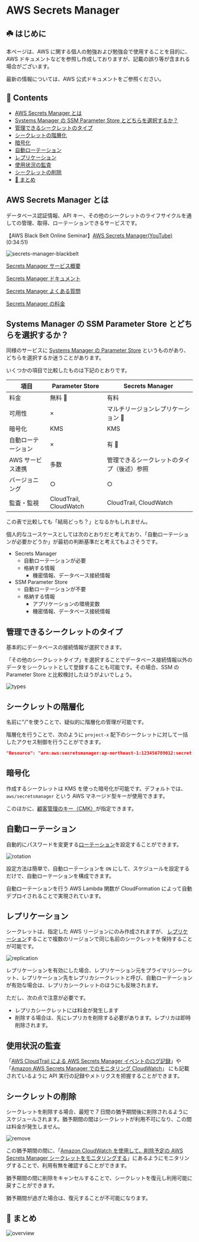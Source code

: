 # AWS Secrets Manager<!-- omit in toc -->

## ☘️ はじめに<!-- omit in toc -->

本ページは、AWS に関する個人の勉強および勉強会で使用することを目的に、AWS ドキュメントなどを参照し作成しておりますが、記載の誤り等が含まれる場合がございます。

最新の情報については、AWS 公式ドキュメントをご参照ください。

## 👀 Contents<!-- omit in toc -->

<!-- Duration: 00:01:00 -->

- [AWS Secrets Manager とは](#aws-secrets-manager-とは)
- [Systems Manager の SSM Parameter Store とどちらを選択するか？](#systems-manager-の-ssm-parameter-store-とどちらを選択するか)
- [管理できるシークレットのタイプ](#管理できるシークレットのタイプ)
- [シークレットの階層化](#シークレットの階層化)
- [暗号化](#暗号化)
- [自動ローテーション](#自動ローテーション)
- [レプリケーション](#レプリケーション)
- [使用状況の監査](#使用状況の監査)
- [シークレットの削除](#シークレットの削除)
- [📖 まとめ](#-まとめ)

## AWS Secrets Manager とは

<!-- Duration: 0:34:51 -->

データベース認証情報、API キー、その他のシークレットのライフサイクルを通しての管理、取得、ローテーションできるサービスです。

【AWS Black Belt Online Seminar】[AWS Secrets Manager(YouTube)](https://youtu.be/r7JQSBaQwh4)(0:34:51)

![secrets-manager-blackbelt](/images/blackbelt/blackbelt-secretsmanager-320.jpg)

[Secrets Manager サービス概要](https://aws.amazon.com/jp/secrets-manager/)

[Secrets Manager ドキュメント](https://docs.aws.amazon.com/ja_jp/secretsmanager/?id=docs_gateway)

[Secrets Manager よくある質問](https://aws.amazon.com/jp/secrets-managerxx/faqs/)

[Secrets Manager の料金](https://aws.amazon.com/jp/secrets-manager/pricing/)

## Systems Manager の SSM Parameter Store とどちらを選択するか？

<!-- Duration: 0:01:30 -->

同様のサービスに [Systems Manager の Parameter Store](https://docs.aws.amazon.com/ja_jp/systems-manager/latest/userguide/systems-manager-parameter-store.html) というものがあり、どちらを選択するか迷うことがあります。

いくつかの項目で比較したものは下記のとおりです。

| 項目               | Parameter Store        | Secrets Manager                            |
| ------------------ | ---------------------- | ------------------------------------------ |
| 料金               | 無料 👑                | 有料                                       |
| 可用性             | ×                      | マルチリージョンレプリケーション 👑        |
| 暗号化             | KMS                    | KMS                                        |
| 自動ローテーション | ×                      | 有 👑                                      |
| AWS サービス連携   | 多数                   | 管理できるシークレットのタイプ（後述）参照 |
| バージョニング     | ○                      | ○                                          |
| 監査・監視         | CloudTrail, CloudWatch | CloudTrail, CloudWatch                     |

この表で比較しても「結局どっち？」となるかもしれません。

個人的なユースケースとしては次のとおりだと考えており、「自動ローテーションが必要かどうか」が最初の判断基準だと考えてもよさそうです。

- Secrets Manager
  - 自動ローテーションが必要
  - 格納する情報
    - 機密情報、データベース接続情報
- SSM Parameter Store
  - 自動ローテーションが不要
  - 格納する情報
    - アプリケーションの環境変数
    - 機密情報、データベース接続情報

## 管理できるシークレットのタイプ

<!-- Duration: 0:01:00 -->

基本的にデータベースの接続情報が選択できます。

「その他のシークレットタイプ」を選択することでデータベース接続情報以外のデータをシークレットとして登録することも可能です。その場合、SSM の Parameter Store と比較検討したほうがよいでしょう。

![types](/images/secretsmanager/secrets-types.jpg)

## シークレットの階層化

<!-- Duration: 0:01:00 -->

名前に"/"を使うことで、疑似的に階層化の管理が可能です。

階層化を行うことで、次のように `project-x` 配下のシークレットに対して一括したアクセス制御を行うことができます。

```json
"Resource": "arn:aws:secretsmanager:ap-northeast-1:123456789012:secret:project-x/*"
```

## 暗号化

<!-- Duration: 0:01:00 -->

作成するシークレットは KMS を使った暗号化が可能です。デフォルトでは、`aws/secretsmanager` という AWS マネージド型キーが使用できます。

このほかに、[顧客管理のキー（CMK）](https://docs.aws.amazon.com/ja_jp/kms/latest/developerguide/concepts.html#customer-cmk)が指定できます。

## 自動ローテーション

<!-- Duration: 0:01:30 -->

自動的にパスワードを変更する[ローテーション](https://docs.aws.amazon.com/ja_jp/secretsmanager/latest/userguide/rotating-secrets.html)を設定することができます。

![rotation](/images/secretsmanager/secrets-rotation.jpg)

設定方法は簡単で、自動ローテーションを `ON` にして、スケジュールを設定するだけで、自動ローテーションを構成できます。

自動ローテーションを行う AWS Lambda 関数が CloudFormation によって自動デプロイされることで実現されています。

## レプリケーション

<!-- Duration: 0:01:30 -->

シークレットは、指定した AWS リージョンにのみ作成されますが、
[レプリケーション](https://docs.aws.amazon.com/ja_jp/secretsmanager/latest/userguide/create-manage-multi-region-secrets.html)することで複数のリージョンで同じ名前のシークレットを保持することが可能です。

![replication](/images/secretsmanager/secrets-replication.jpg)

レプリケーションを有効にした場合、レプリケーション元をプライマリシークレット、レプリケーション先をレプリカシークレットと呼び、自動ローテーションが有効な場合は、レプリカシークレットのほうにも反映されます。

ただし、次の点で注意が必要です。

- レプリカシークレットには料金が発生します
- 削除する場合は、先にレプリカを削除する必要があります。レプリカは即時削除されます。

## 使用状況の監査

<!-- Duration: 0:01:30 -->

「[AWS CloudTrail による AWS Secrets Manager イベントのログ記録](https://docs.aws.amazon.com/ja_jp/secretsmanager/latest/userguide/monitoring-cloudtrail.html)」や「[Amazon AWS Secrets Manager でのモニタリング CloudWatch](https://docs.aws.amazon.com/ja_jp/secretsmanager/latest/userguide/monitoring-cloudwatch.html)」 にも記載されているように API 実行の記録やメトリクスを把握することができます。

## シークレットの削除

<!-- Duration: 0:01:30 -->

シークレットを削除する場合、最短で 7 日間の猶予期間後に削除されるようにスケジュールされます。猶予期間の間はシークレットが利用不可になり、この間は料金が発生しません。

![remove](/images/secretsmanager/secrets-remove.png)

この猶予期間の間に、「[Amazon CloudWatch を使用して、削除予定の AWS Secrets Manager シークレットをモニタリングする](https://docs.aws.amazon.com/ja_jp/secretsmanager/latest/userguide/monitoring_cloudwatch_deleted-secrets.html)」にあるようにモニタリングすることで、利用有無を確認することができます。

猶予期間の間に削除をキャンセルすることで、シークレットを復元し利用可能に戻すことができます。

猶予期間が過ぎた場合は、復元することが不可能になります。

## 📖 まとめ

![overview](/images/all/secretsmanager.png)